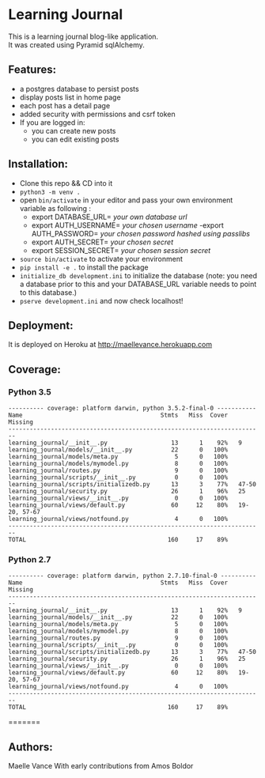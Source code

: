 # Learning Journal


This is a learning journal blog-like application.  
It was created using Pyramid sqlAlchemy. 


## Features:
- a postgres database to persist posts
- display posts list in home page
- each post has a detail page
- added security with permissions and csrf token
- If you are logged in:
    - you can create new posts
    - you can edit existing posts


## Installation:
- Clone this repo && CD into it
- `python3 -m venv .`
- open `bin/activate` in your editor and pass your own environment variable as following :
    - export DATABASE_URL= *your own database url*
    - export AUTH_USERNAME= *your chosen username*
    -export AUTH_PASSWORD= *your chosen password hashed using passlibs*
    - export AUTH_SECRET= *your chosen secret*
    - export SESSION_SECRET= *your chosen session secret*
- `source bin/activate` to activate your environment
- `pip install -e .` to install the package
- `initialize_db development.ini` to initialize the database (note: you need a database prior to this and your DATABASE_URL variable needs to point to this database.)
- `pserve development.ini` and now check localhost!

## Deployment:
It is deployed on Heroku at http://maellevance.herokuapp.com


## Coverage:

### Python 3.5
```
---------- coverage: platform darwin, python 3.5.2-final-0 -----------
Name                                       Stmts   Miss  Cover   Missing
------------------------------------------------------------------------
learning_journal/__init__.py                  13      1    92%   9
learning_journal/models/__init__.py           22      0   100%
learning_journal/models/meta.py                5      0   100%
learning_journal/models/mymodel.py             8      0   100%
learning_journal/routes.py                     9      0   100%
learning_journal/scripts/__init__.py           0      0   100%
learning_journal/scripts/initializedb.py      13      3    77%   47-50
learning_journal/security.py                  26      1    96%   25
learning_journal/views/__init__.py             0      0   100%
learning_journal/views/default.py             60     12    80%   19-20, 57-67
learning_journal/views/notfound.py             4      0   100%
------------------------------------------------------------------------
TOTAL                                        160     17    89%
```

### Python 2.7
```
---------- coverage: platform darwin, python 2.7.10-final-0 ----------
Name                                       Stmts   Miss  Cover   Missing
------------------------------------------------------------------------
learning_journal/__init__.py                  13      1    92%   9
learning_journal/models/__init__.py           22      0   100%
learning_journal/models/meta.py                5      0   100%
learning_journal/models/mymodel.py             8      0   100%
learning_journal/routes.py                     9      0   100%
learning_journal/scripts/__init__.py           0      0   100%
learning_journal/scripts/initializedb.py      13      3    77%   47-50
learning_journal/security.py                  26      1    96%   25
learning_journal/views/__init__.py             0      0   100%
learning_journal/views/default.py             60     12    80%   19-20, 57-67
learning_journal/views/notfound.py             4      0   100%
------------------------------------------------------------------------
TOTAL                                        160     17    89%
```

=======
## Authors:
Maelle Vance
With early contributions from Amos Boldor
